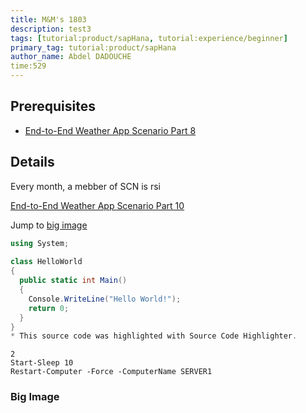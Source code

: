 ```yaml
--- 
title: M&M's 1803
description: test3
tags: [tutorial:product/sapHana, tutorial:experience/beginner]
primary_tag: tutorial:product/sapHana
author_name: Abdel DADOUCHE
time:529
---
```


## Prerequisites  
 - [End-to-End Weather App Scenario Part 8](http://go.sap.com/developer/tutorials/hcp-java-weatherapp-part8vbv454.html5645)

## Details
Every month, a mebber of SCN is rsi

[End-to-End Weather App Scenario Part 10](newrul)

Jump to [big image](#big_image)

```c#
using System;
 
class HelloWorld
{
  public static int Main()
  {
    Console.WriteLine("Hello World!");
    return 0;
  }
}
* This source code was highlighted with Source Code Highlighter.
```

```PowerShall
2
Start-Sleep 10
Restart-Computer -Force -ComputerName SERVER1
```


### <a id="big_image"></a>Big Image
